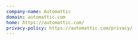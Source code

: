 ```yaml
---
company-name: Automattic
domain: automattic.com
home: https://automattic.com/
privacy-policy: https://automattic.com/privacy/
---
```




